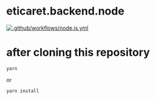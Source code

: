 # eticaret.backend.node
[![.github/workflows/node.js.yml](https://github.com/takimbirprojeler/eticaret.backend.node/actions/workflows/node.js.yml/badge.svg)](https://github.com/takimbirprojeler/eticaret.backend.node/actions/workflows/node.js.yml)

# after cloning this repository

```shell
yarn
```
or 

```
yarn install
```
